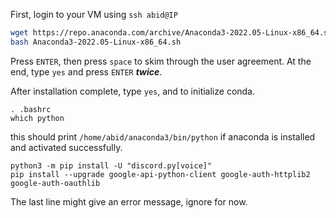 First, login to your VM using `ssh abid@IP`

 ```bash
 wget https://repo.anaconda.com/archive/Anaconda3-2022.05-Linux-x86_64.sh
 bash Anaconda3-2022.05-Linux-x86_64.sh
 ```
 
 Press `ENTER`, then press `space` to skim through the user agreement. At the end, type `yes` and press `ENTER` **_twice_**.
 
 After installation complete, type `yes`, and to initialize conda.
 
 ```
 . .bashrc
 which python
 ```
 this should print `/home/abid/anaconda3/bin/python` if anaconda is installed and activated successfully.
 ```
 python3 -m pip install -U "discord.py[voice]"
 pip install --upgrade google-api-python-client google-auth-httplib2 google-auth-oauthlib
 ```
The last line might give an error message, ignore for now.
